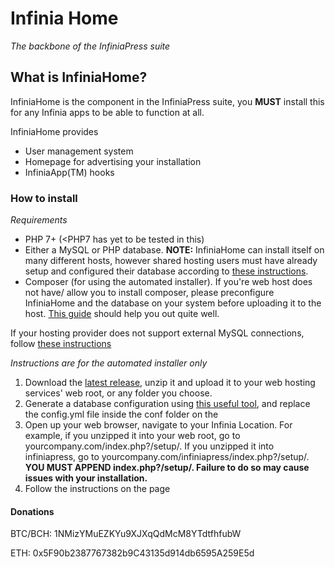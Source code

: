 # Infinia Home

*The backbone of the InfiniaPress suite*


## What is InfiniaHome?

InfiniaHome is the component in the InfiniaPress suite, you **MUST** install this
for any Infinia apps to be able to function at all.

InfiniaHome provides 

- User management system
- Homepage for advertising  your installation
- InfiniaApp(TM) hooks


### How to install

*Requirements*

- PHP 7+ (<PHP7 has yet to be tested in this)
- Either a MySQL or PHP database. **NOTE:** InfiniaHome can install itself on many
different hosts, however shared hosting users must have already setup and configured their database
according to [these instructions](https://this.doesnt.exist.yet). 
- Composer (for using the automated installer). If you're web host does not have/
allow you to install composer, please preconfigure InfiniaHome and the database 
on your system before uploading it to the host.
[This guide](https://this.doesnt.exist.yet) should help you out quite well.
 
If your hosting provider does not support external MySQL connections, follow
[these instructions](https://this.doesnt.exist.yet)



*Instructions are for the automated installer only*

1. Download the [latest release](https://github.com/InfiniaPress/InfiniaHome/releases), unzip it
and upload it to your web hosting services' web root, or any folder you choose.
2. Generate a database configuration using [this useful tool](https://infiniacfg.derpz.ga), and 
replace the config.yml file inside the conf folder on the
3. Open up your web browser, navigate to your Infinia Location. For example, if you unzipped it
into your web root, go to yourcompany.com/index.php?/setup/. If you unzipped it into infiniapress, go to
yourcompany.com/infiniapress/index.php?/setup/. **YOU MUST APPEND index.php?/setup/. Failure to do
so may cause issues with your installation.**
4. Follow the instructions on the page


#### Donations
BTC/BCH: 1NMizYMuEZKYu9XJXqQdMcM8YTdtfhfubW

ETH: 0x5F90b2387767382b9C43135d914db6595A259E5d